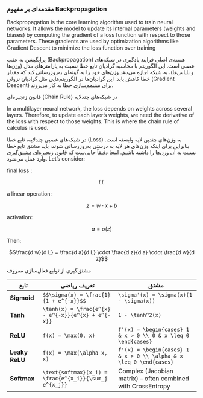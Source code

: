 ###    مقدمه‌ای بر مفهوم Backpropagation


Backpropagation is the core learning algorithm used to train neural networks.
It allows the model to update its internal parameters (weights and biases) by computing the gradient of a loss function with respect to those parameters.
These gradients are used by optimization algorithms like Gradient Descent to minimize the loss function over training


پراپگیشن به عقب (Backpropagation) هسته‌ی اصلی فرایند یادگیری در شبکه‌های عصبی است.
این الگوریتم با محاسبه گرادیان تابع خطا نسبت به پارامترهای مدل (وزن‌ها و بایاس‌ها)،
به شبکه اجازه می‌دهد وزن‌های خود را به گونه‌ای به‌روزرسانی کند که مقدار خطا کاهش یابد. این گرادیان‌ها در الگوریتم‌هایی مثل گرادیان نزولی (Gradient Descent) برای مینیمم‌سازی خطا به کار می‌روند.


قانون زنجیره‌ای (Chain Rule) در شبکه‌های چندلایه

In a multilayer neural network, the loss depends on weights across several layers. Therefore,
to update each layer’s weights, we need the derivative of the loss with respect to those weights. This is where the chain rule of calculus is used.

در شبکه‌های عصبی چندلایه، تابع خطا (Loss) به وزن‌های چندین لایه وابسته است. بنابراین برای اینکه وزن‌های هر لایه به درستی به‌روزرسانی شوند، باید مشتق تابع خطا نسبت به آن وزن‌ها را داشته باشیم. اینجا دقیقاً جایی‌ست که قانون زنجیره‌ای مشتق‌گیری وارد عمل می‌شود.
Let’s consider:

 final loss :

   $$ LL $$

a linear operation:

   $$z = w \cdot x + b$$


activation: 

   $$a = \sigma(z)$$
    

Then:    
    
$$\frac{d w}{d L} = \frac{d a}{d L} \cdot \frac{d z}{d a} \cdot \frac{d w}{d z}$$

  
  مشتق‌گیری از توابع فعال‌سازی معروف


<table>
  <thead>
    <tr>
      <th>تابع</th>
      <th>تعریف ریاضی</th>
      <th>مشتق</th>
    </tr>
  </thead>
  <tbody>
    <tr>
      <td><strong>Sigmoid</strong></td>
      <td><code>$$\sigma(x) = \frac{1}{1 + e^{-x}}$$</code></td>
      <td><code>\sigma'(x) = \sigma(x)(1 - \sigma(x))</code></td>
    </tr>
    <tr>
      <td><strong>Tanh</strong></td>
      <td><code>\tanh(x) = \frac{e^{x} - e^{-x}}{e^{x} + e^{-x}}</code></td>
      <td><code>1 - \tanh^2(x)</code></td>
    </tr>
    <tr>
      <td><strong>ReLU</strong></td>
      <td><code>f(x) = \max(0, x)</code></td>
      <td><code>f'(x) = \begin{cases} 1 & x > 0 \\ 0 & x \leq 0 \end{cases}</code></td>
    </tr>
    <tr>
      <td><strong>Leaky ReLU</strong></td>
      <td><code>f(x) = \max(\alpha x, x)</code></td>
      <td><code>f'(x) = \begin{cases} 1 & x > 0 \\ \alpha & x \leq 0 \end{cases}</code></td>
    </tr>
    <tr>
      <td><strong>Softmax</strong></td>
      <td><code>\text{softmax}(x_i) = \frac{e^{x_i}}{\sum_j e^{x_j}}</code></td>
      <td>Complex (Jacobian matrix) – often combined with CrossEntropy</td>
    </tr>
  </tbody>
</table>

